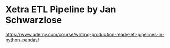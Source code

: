 # Xetra ETL Pipeline by Jan Schwarzlose
https://www.udemy.com/course/writing-production-ready-etl-pipelines-in-python-pandas/